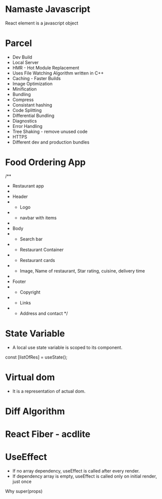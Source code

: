 # Namaste Javascript

React element is a javascript object

# Parcel

- Dev Build
- Local Server
- HMR - Hot Module Replacement
- Uses File Watching Algorithm written in C++
- Caching - Faster Builds
- Image Optimization
- Minification
- Bundling
- Compress
- Consistant hashing
- Code Splitting
- Differential Bundling
- Diagnostics
- Error Handling
- Tree Shaking - remove unused code
- HTTPS
- Different dev and production bundles

# Food Ordering App

/\*\*

- Restaurant app
-
- Header
- - Logo
- - navbar with items
-
- Body
- - Search bar
- - Restaurant Container
- - Restaurant cards
- - Image, Name of restaurant, Star rating, cuisine, delivery time
-
- Footer
- - Copyright
- - Links
- - Address and contact
    \*/

# State Variable

- A local use state variable is scoped to its component.

const [listOfRes] = useState();

# Virtual dom

- It is a representation of actual dom.

# Diff Algorithm

# React Fiber - acdlite

# UseEffect

- If no array dependency, useEffect is called after every render.
- If dependency array is empty, useEffect is called only on initial render, just once

Why super(props)
